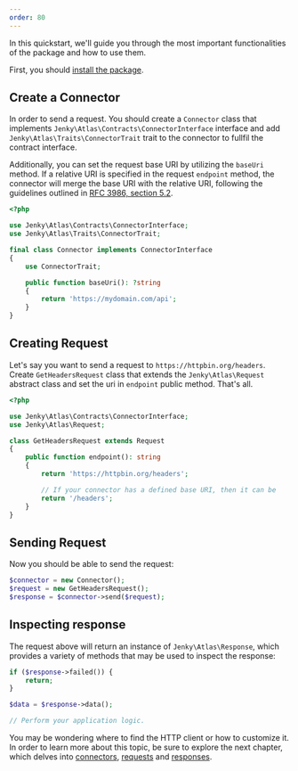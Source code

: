 ```yaml
---
order: 80
---
```


In this quickstart, we'll guide you through the most important functionalities of the package and how to use them.

First, you should [install the package](./installation.md).

## Create a Connector

In order to send a request. You should create a `Connector` class that implements `Jenky\Atlas\Contracts\ConnectorInterface` interface and add `Jenky\Atlas\Traits\ConnectorTrait` trait to the connector to fullfil the contract interface.

Additionally, you can set the request base URI by utilizing the `baseUri` method. If a relative URI is specified in the request `endpoint` method, the connector will merge the base URI with the relative URI, following the guidelines outlined in [RFC 3986, section 5.2](https://www.rfc-editor.org/rfc/rfc3986#section-5.2).

```php
<?php

use Jenky\Atlas\Contracts\ConnectorInterface;
use Jenky\Atlas\Traits\ConnectorTrait;

final class Connector implements ConnectorInterface
{
    use ConnectorTrait;

    public function baseUri(): ?string
    {
        return 'https://mydomain.com/api';
    }
}
```

## Creating Request

Let's say you want to send a request to `https://httpbin.org/headers`. Create `GetHeadersRequest` class that extends the `Jenky\Atlas\Request` abstract class and set the uri in `endpoint` public method. That's all.

```php
<?php

use Jenky\Atlas\Contracts\ConnectorInterface;
use Jenky\Atlas\Request;

class GetHeadersRequest extends Request
{
    public function endpoint(): string
    {
        return 'https://httpbin.org/headers';

        // If your connector has a defined base URI, then it can be
        return '/headers';
    }
}
```

## Sending Request

Now you should be able to send the request:

```php
$connector = new Connector();
$request = new GetHeadersRequest();
$response = $connector->send($request);
```

## Inspecting response

The request above will return an instance of `Jenky\Atlas\Response`, which provides a variety of methods that may be used to inspect the response:

```php
if ($response->failed()) {
    return;
}

$data = $response->data();

// Perform your application logic.
```

You may be wondering where to find the HTTP client or how to customize it. In order to learn more about this topic, be sure to explore the next chapter, which delves into [connectors](./../basic/connectors.md), [requests](./../basic/requests.md) and [responses](./../basic/responses.md).
